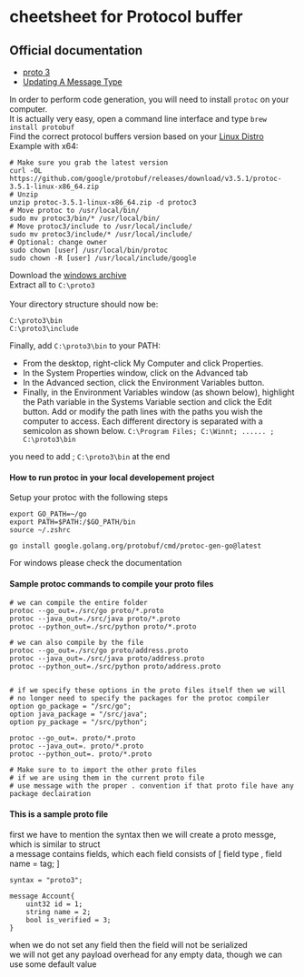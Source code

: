 # cheetsheet for Protocol buffer


## Official documentation
- [proto 3](https://protobuf.dev/programming-guides/proto3/)
- [Updating A Message Type](https://protobuf.dev/programming-guides/proto3/#updating)



In order to perform code generation, you will need to install `protoc`  on your computer.</br>
It is actually very easy, open a command line interface and type `brew install protobuf` </br>
Find the correct protocol buffers version based on your [Linux Distro](https://github.com/google/protobuf/releases) </br>
Example with x64: </br>
```
# Make sure you grab the latest version
curl -OL https://github.com/google/protobuf/releases/download/v3.5.1/protoc-3.5.1-linux-x86_64.zip
# Unzip
unzip protoc-3.5.1-linux-x86_64.zip -d protoc3
# Move protoc to /usr/local/bin/
sudo mv protoc3/bin/* /usr/local/bin/
# Move protoc3/include to /usr/local/include/
sudo mv protoc3/include/* /usr/local/include/
# Optional: change owner
sudo chown [user] /usr/local/bin/protoc
sudo chown -R [user] /usr/local/include/google
```

Download the [windows archive](https://github.com/google/protobuf/releases) </br>
Extract all to `C:\proto3` </br>  
Your directory structure should now be: </br>
```
C:\proto3\bin 
C:\proto3\include 
```
Finally, add `C:\proto3\bin` to your PATH:
- From the desktop, right-click My Computer and click Properties.
- In the System Properties window, click on the Advanced tab
- In the Advanced section, click the Environment Variables button.
- Finally, in the Environment Variables window (as shown below), highlight the Path variable in the Systems Variable section and click the Edit button. Add or modify the path lines with the paths you wish the computer to access. Each different directory is separated with a semicolon as shown below.  `C:\Program Files; C:\Winnt; ...... ; C:\proto3\bin`

you need to add ; `C:\proto3\bin`  at the end </br>

#### How to run protoc in your local developement project
Setup your protoc with the following steps
```
export GO_PATH=~/go
export PATH=$PATH:/$GO_PATH/bin
source ~/.zshrc

go install google.golang.org/protobuf/cmd/protoc-gen-go@latest
```
For windows please check the documentation


#### Sample protoc commands to compile your proto files
```
# we can compile the entire folder
protoc --go_out=./src/go proto/*.proto
protoc --java_out=./src/java proto/*.proto
protoc --python_out=./src/python proto/*.proto

# we can also compile by the file
protoc --go_out=./src/go proto/address.proto
protoc --java_out=./src/java proto/address.proto
protoc --python_out=./src/python proto/address.proto


# if we specify these options in the proto files itself then we will
# no longer need to specify the packages for the protoc compiler
option go_package = "/src/go";
option java_package = "/src/java";
option py_package = "/src/python";

protoc --go_out=. proto/*.proto
protoc --java_out=. proto/*.proto
protoc --python_out=. proto/*.proto

# Make sure to to import the other proto files
# if we are using them in the current proto file
# use message with the proper . convention if that proto file have any package declairation
```



#### This is a sample proto file
first we have to mention the syntax then we will create a proto messge, which is similar to struct </br>
a message contains fields, which each field consists of [ field type , field name = tag; ] </br>
```
syntax = "proto3";

message Account{
    uint32 id = 1;
    string name = 2;
    bool is_verified = 3;
}
```

when we do not set any field then the field will not be serialized </br>
we will not get any payload overhead for any empty data, though we can use some default value </br>